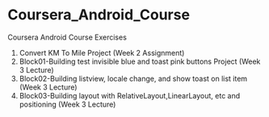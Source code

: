 # Coursera_Android_Course
Coursera Android Course Exercises

1. Convert KM To Mile Project (Week 2 Assignment)
2. Block01-Building test invisible blue and toast pink buttons Project (Week 3 Lecture)
3. Block02-Building listview, locale change, and show toast on list item (Week 3 Lecture)
4. Block03-Building layout with RelativeLayout,LinearLayout, etc and positioning (Week 3 Lecture)
